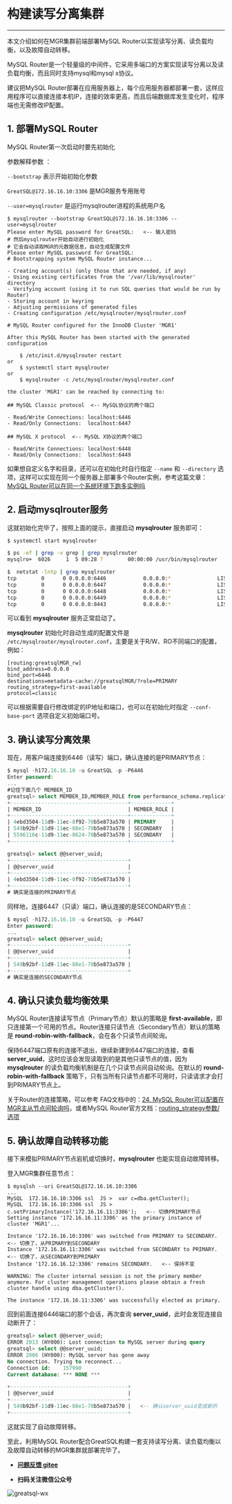 # 构建读写分离集群

---

本文介绍如何在MGR集群前端部署MySQL Router以实现读写分离、读负载均衡，以及故障自动转移。

MySQL Router是一个轻量级的中间件，它采用多端口的方案实现读写分离以及读负载均衡，而且同时支持mysql和mysql x协议。

建议把MySQL Router部署在应用服务器上，每个应用服务器都部署一套，这样应用程序可以直接连接本机IP，连接的效率更高，而且后端数据库发生变化时，程序端也无需修改IP配置。

## 1. 部署MySQL Router
MySQL Router第一次启动时要先初始化

参数解释参数 ：

`--bootstrap` 表示开始初始化参数 

`GreatSQL@172.16.16.10:3306` 是MGR服务专用账号

`--user=mysqlrouter` 是运行mysqlrouter进程的系统用户名

```
$ mysqlrouter --bootstrap GreatSQL@172.16.16.10:3306 --user=mysqlrouter
Please enter MySQL password for GreatSQL:   <-- 输入密码
# 然后mysqlrouter开始自动进行初始化
# 它会自动读取MGR的元数据信息，自动生成配置文件
Please enter MySQL password for GreatSQL:
# Bootstrapping system MySQL Router instance...

- Creating account(s) (only those that are needed, if any)
- Using existing certificates from the '/var/lib/mysqlrouter' directory
- Verifying account (using it to run SQL queries that would be run by Router)
- Storing account in keyring
- Adjusting permissions of generated files
- Creating configuration /etc/mysqlrouter/mysqlrouter.conf

# MySQL Router configured for the InnoDB Cluster 'MGR1'

After this MySQL Router has been started with the generated configuration

    $ /etc/init.d/mysqlrouter restart
or
    $ systemctl start mysqlrouter
or
    $ mysqlrouter -c /etc/mysqlrouter/mysqlrouter.conf

the cluster 'MGR1' can be reached by connecting to:

## MySQL Classic protocol  <-- MySQL协议的两个端口

- Read/Write Connections: localhost:6446
- Read/Only Connections:  localhost:6447

## MySQL X protocol  <-- MySQL X协议的两个端口

- Read/Write Connections: localhost:6448
- Read/Only Connections:  localhost:6449
```
如果想自定义名字和目录，还可以在初始化时自行指定 `--name` 和 `--directory` 选项，这样可以实现在同一个服务器上部署多个Router实例，参考这篇文章：[MySQL Router可以在同一个系统环境下跑多实例吗](https://mp.weixin.qq.com/s/9eLnQ2EJIMQnZuEvScIhiw)

## 2. 启动mysqlrouter服务
这就初始化完毕了，按照上面的提示，直接启动 **mysqlrouter** 服务即可：
```bash
$ systemctl start mysqlrouter

$ ps -ef | grep -v grep | grep mysqlrouter
mysqlro+  6026     1  5 09:28 ?        00:00:00 /usr/bin/mysqlrouter

$  netstat -lntp | grep mysqlrouter
tcp        0      0 0.0.0.0:6446            0.0.0.0:*               LISTEN      6026/mysqlrouter
tcp        0      0 0.0.0.0:6447            0.0.0.0:*               LISTEN      6026/mysqlrouter
tcp        0      0 0.0.0.0:6448            0.0.0.0:*               LISTEN      6026/mysqlrouter
tcp        0      0 0.0.0.0:6449            0.0.0.0:*               LISTEN      6026/mysqlrouter
tcp        0      0 0.0.0.0:8443            0.0.0.0:*               LISTEN      6026/mysqlrouter
```
可以看到 **mysqlrouter** 服务正常启动了。

**mysqlrouter** 初始化时自动生成的配置文件是 `/etc/mysqlrouter/mysqlrouter.conf`，主要是关于R/W、RO不同端口的配置，例如：

```
[routing:greatsqlMGR_rw]
bind_address=0.0.0.0
bind_port=6446
destinations=metadata-cache://greatsqlMGR/?role=PRIMARY
routing_strategy=first-available
protocol=classic
```
可以根据需要自行修改绑定的IP地址和端口，也可以在初始化时指定 `--conf-base-port` 选项自定义初始端口号。

## 3. 确认读写分离效果
现在，用客户端连接到6446（读写）端口，确认连接的是PRIMARY节点：
```sql
$ mysql -h172.16.16.10 -u GreatSQL -p -P6446
Enter password:
...
#记住下面几个 MEMBER_ID
greatsql> select MEMBER_ID,MEMBER_ROLE from performance_schema.replication_group_members;
+--------------------------------------+-------------+
| MEMBER_ID                            | MEMBER_ROLE |
+--------------------------------------+-------------+
| 4ebd3504-11d9-11ec-8f92-70b5e873a570 | PRIMARY     |
| 549b92bf-11d9-11ec-88e1-70b5e873a570 | SECONDARY   |
| 5596116c-11d9-11ec-8624-70b5e873a570 | SECONDARY   |
+--------------------------------------+-------------+

greatsql> select @@server_uuid;
+--------------------------------------+
| @@server_uuid                        |
+--------------------------------------+
| 4ebd3504-11d9-11ec-8f92-70b5e873a570 |
+--------------------------------------+
# 确实是连接的PRIMARY节点
```

同样地，连接6447（只读）端口，确认连接的是SECONDARY节点：
```sql
$ mysql -h172.16.16.10 -u GreatSQL -p -P6447
Enter password:
...
greatsql> select @@server_uuid;
+--------------------------------------+
| @@server_uuid                        |
+--------------------------------------+
| 549b92bf-11d9-11ec-88e1-70b5e873a570 |
+--------------------------------------+
# 确实是连接的SECONDARY节点
```

## 4. 确认只读负载均衡效果
MySQL Router连接读写节点（Primary节点）默认的策略是 **first-available**，即只连接第一个可用的节点。Router连接只读节点（Secondary节点）默认的策略是 **round-robin-with-fallback**，会在各个只读节点间轮询。

保持6447端口原有的连接不退出，继续新建到6447端口的连接，查看 **server_uuid**，这时应该会发现读取到的是其他只读节点的值，因为 **mysqlrouter** 的读负载均衡机制是在几个只读节点间自动轮询。在默认的 **round-robin-with-fallback** 策略下，只有当所有只读节点都不可用时，只读请求才会打到PRIMARY节点上。

关于Router的连接策略，可以参考 FAQ文档中的：[24. MySQL Router可以配置在MGR主从节点间轮询吗](https://gitee.com/GreatSQL/GreatSQL-Doc/blob/master/docs/GreatSQL-FAQ.md)，或者MySQL Router官方文档：[routing_strategy参数/选项](https://dev.mysql.com/doc/mysql-router/8.0/en/mysql-router-conf-options.html#option_mysqlrouter_routing_strategy)

## 5. 确认故障自动转移功能
接下来模拟PRIMARY节点宕机或切换时，**mysqlrouter** 也能实现自动故障转移。

登入MGR集群任意节点：
```
$ mysqlsh --uri GreatSQL@172.16.16.10:3306
...
MySQL  172.16.16.10:3306 ssl  JS >  var c=dba.getCluster();
MySQL  172.16.16.10:3306 ssl  JS >  c.setPrimaryInstance('172.16.16.11:3306');   <-- 切换PRIMARY节点
Setting instance '172.16.16.11:3306' as the primary instance of cluster 'MGR1'...

Instance '172.16.16.10:3306' was switched from PRIMARY to SECONDARY.   <-- 切换了，从PRIMARY到SECONDARY
Instance '172.16.16.11:3306' was switched from SECONDARY to PRIMARY.   <-- 切换了，从SECONDARY到PRIMARY
Instance '172.16.16.12:3306' remains SECONDARY.   <-- 保持不变

WARNING: The cluster internal session is not the primary member anymore. For cluster management operations please obtain a fresh cluster handle using dba.getCluster().

The instance '172.16.16.11:3306' was successfully elected as primary.
```

回到前面连接6446端口的那个会话，再次查询 **server_uuid**，此时会发现连接自动断开了：
```sql
greatsql> select @@server_uuid;
ERROR 2013 (HY000): Lost connection to MySQL server during query
greatsql> select @@server_uuid;
ERROR 2006 (HY000): MySQL server has gone away
No connection. Trying to reconnect...
Connection id:    157990
Current database: *** NONE ***

+--------------------------------------+
| @@server_uuid                        |
+--------------------------------------+
| 549b92bf-11d9-11ec-88e1-70b5e873a570 |   <-- 确认server_uuid变成新的
+--------------------------------------+
```
这就实现了自动故障转移。

至此，利用MySQL Router配合GreatSQL构建一套支持读写分离、读负载均衡以及故障自动转移的MGR集群就部署完毕了。


- **[问题反馈 gitee](https://gitee.com/GreatSQL/GreatSQL-Manual/issues)**

- **扫码关注微信公众号**

![greatsql-wx](../greatsql-wx.jpg)
